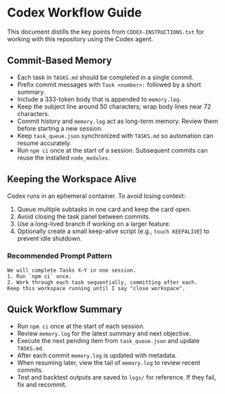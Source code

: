 # Codex Workflow Guide

This document distills the key points from `CODEX-INSTRUCTIONS.txt` for working with this repository using the Codex agent.

## Commit-Based Memory

- Each task in `TASKS.md` should be completed in a single commit.
- Prefix commit messages with `Task <number>:` followed by a short summary.
- Include a 333-token body that is appended to `memory.log`.
- Keep the subject line around 50 characters; wrap body lines near 72 characters.
- Commit history and `memory.log` act as long-term memory. Review them before starting a new session.
- Keep `task_queue.json` synchronized with `TASKS.md` so automation can resume accurately.
- Run `npm ci` once at the start of a session. Subsequent commits can reuse the installed `node_modules`.

## Keeping the Workspace Alive

Codex runs in an ephemeral container. To avoid losing context:

1. Queue multiple subtasks in one card and keep the card open.
2. Avoid closing the task panel between commits.
3. Use a long-lived branch if working on a larger feature.
4. Optionally create a small keep-alive script (e.g., `touch KEEPALIVE`) to prevent idle shutdown.

### Recommended Prompt Pattern

```
We will complete Tasks X–Y in one session.
1. Run `npm ci` once.
2. Work through each task sequentially, committing after each.
Keep this workspace running until I say "close workspace".
```


## Quick Workflow Summary

- Run `npm ci` once at the start of each session.
- Review `memory.log` for the latest summary and next objective.
- Execute the next pending item from `task_queue.json` and update `TASKS.md`.
- After each commit `memory.log` is updated with metadata.
- When resuming later, view the tail of `memory.log` to review recent commits.
- Test and backtest outputs are saved to `logs/` for reference. If they fail, fix and recommit.


